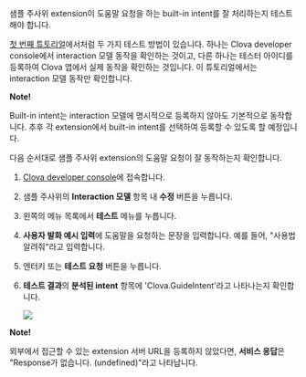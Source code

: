 샘플 주사위 extension이 도움말 요청을 하는 built-in intent를 잘 처리하는지 테스트해야 합니다.

[첫 번째 튜토리얼](/CEK/Tutorials/Build_Simple_Extension.md)에서처럼 두 가지 테스트 방법이 있습니다. 하나는 Clova developer console에서 interaction 모델 동작을 확인하는 것이고, 다른 하나는 테스터 아이디를 등록하여 Clova 앱에서 실제 동작을 확인하는 것입니다.
이 튜토리얼에서는 interaction 모델 동작만 확인합니다.

<div class="note">
  <p><strong>Note!</strong></p>
  <p>Built-in intent는 interaction 모델에 명시적으로 등록하지 않아도 기본적으로 동작합니다.
  추후 각 extension에서 built-in intent를 선택하여 등록할 수 있도록 할 예정입니다.</p>
</div>

다음 순서대로 샘플 주사위 extension의 도움말 요청이 잘 동작하는지 확인합니다.
1. <a href="https://developers.naver.com/console/clova/cek/#/list" target="_blank">Clova developer console</a>에 접속합니다.
2. 샘플 주사위의 **Interaction 모델** 항목 내 **수정** 버튼을 누릅니다.
3. 왼쪽의 메뉴 목록에서 **테스트** 메뉴를 누릅니다.
4. **사용자 발화 예시 입력**에 도움말을 요청하는 문장을 입력합니다. 예를 들어, "사용법 알려줘"라고 입력합니다.
5. 엔터키 또는 **테스트 요청** 버튼을 누릅니다.
6. **테스트 결과**의 **분석된 intent** 항목에 'Clova.GuideIntent'라고 나타나는지 확인합니다.

	<img src="/CEK/Resources/Images/CEK_Tutorial_Builtin_Intent_Test.png" style="max-width:800px;"/>

  <div class="note">
	<p><strong>Note!</strong></p>
	<p>외부에서 접근할 수 있는 extension 서버 URL을 등록하지 않았다면, <strong>서비스 응답</strong>은 "Response가 없습니다. (undefined)"라고 나타납니다.</p>
	</div>
